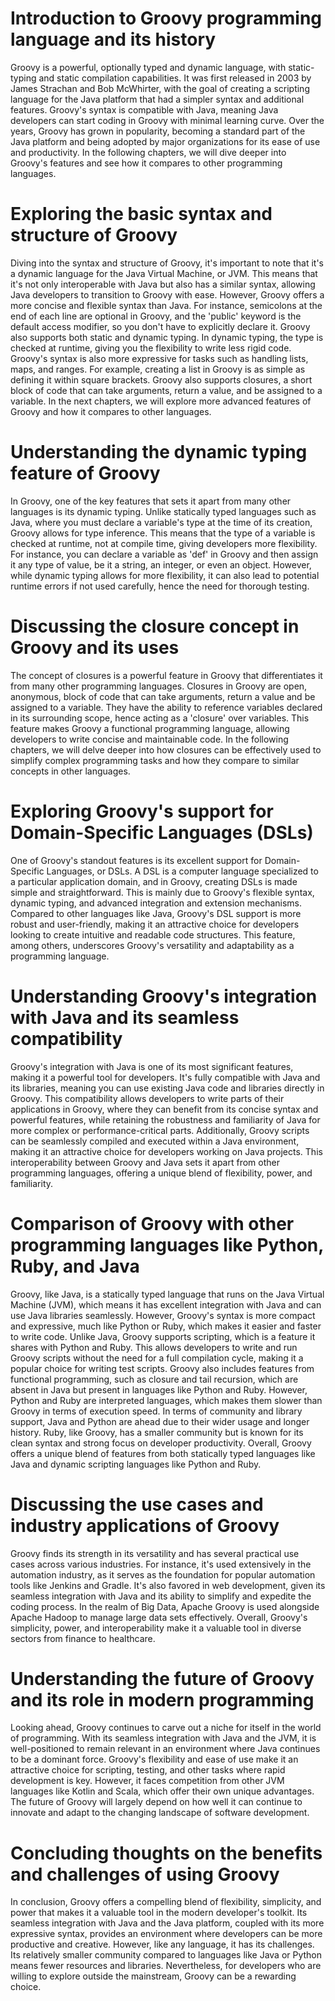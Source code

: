 # Introduction to Groovy programming language and its history

Groovy is a powerful, optionally typed and dynamic language, with static-typing and static compilation capabilities. It was first released in 2003 by James Strachan and Bob McWhirter, with the goal of creating a scripting language for the Java platform that had a simpler syntax and additional features. Groovy's syntax is compatible with Java, meaning Java developers can start coding in Groovy with minimal learning curve. Over the years, Groovy has grown in popularity, becoming a standard part of the Java platform and being adopted by major organizations for its ease of use and productivity. In the following chapters, we will dive deeper into Groovy's features and see how it compares to other programming languages.

# Exploring the basic syntax and structure of Groovy

Diving into the syntax and structure of Groovy, it's important to note that it's a dynamic language for the Java Virtual Machine, or JVM. This means that it's not only interoperable with Java but also has a similar syntax, allowing Java developers to transition to Groovy with ease. However, Groovy offers a more concise and flexible syntax than Java. For instance, semicolons at the end of each line are optional in Groovy, and the 'public' keyword is the default access modifier, so you don't have to explicitly declare it. Groovy also supports both static and dynamic typing. In dynamic typing, the type is checked at runtime, giving you the flexibility to write less rigid code. Groovy's syntax is also more expressive for tasks such as handling lists, maps, and ranges. For example, creating a list in Groovy is as simple as defining it within square brackets. Groovy also supports closures, a short block of code that can take arguments, return a value, and be assigned to a variable. In the next chapters, we will explore more advanced features of Groovy and how it compares to other languages.

# Understanding the dynamic typing feature of Groovy

In Groovy, one of the key features that sets it apart from many other languages is its dynamic typing. Unlike statically typed languages such as Java, where you must declare a variable's type at the time of its creation, Groovy allows for type inference. This means that the type of a variable is checked at runtime, not at compile time, giving developers more flexibility. For instance, you can declare a variable as 'def' in Groovy and then assign it any type of value, be it a string, an integer, or even an object. However, while dynamic typing allows for more flexibility, it can also lead to potential runtime errors if not used carefully, hence the need for thorough testing.

# Discussing the closure concept in Groovy and its uses

The concept of closures is a powerful feature in Groovy that differentiates it from many other programming languages. Closures in Groovy are open, anonymous, block of code that can take arguments, return a value and be assigned to a variable. They have the ability to reference variables declared in its surrounding scope, hence acting as a 'closure' over variables. This feature makes Groovy a functional programming language, allowing developers to write concise and maintainable code. In the following chapters, we will delve deeper into how closures can be effectively used to simplify complex programming tasks and how they compare to similar concepts in other languages.

# Exploring Groovy's support for Domain-Specific Languages (DSLs)

One of Groovy's standout features is its excellent support for Domain-Specific Languages, or DSLs. A DSL is a computer language specialized to a particular application domain, and in Groovy, creating DSLs is made simple and straightforward. This is mainly due to Groovy's flexible syntax, dynamic typing, and advanced integration and extension mechanisms. Compared to other languages like Java, Groovy's DSL support is more robust and user-friendly, making it an attractive choice for developers looking to create intuitive and readable code structures. This feature, among others, underscores Groovy's versatility and adaptability as a programming language.

# Understanding Groovy's integration with Java and its seamless compatibility

Groovy's integration with Java is one of its most significant features, making it a powerful tool for developers. It's fully compatible with Java and its libraries, meaning you can use existing Java code and libraries directly in Groovy. This compatibility allows developers to write parts of their applications in Groovy, where they can benefit from its concise syntax and powerful features, while retaining the robustness and familiarity of Java for more complex or performance-critical parts. Additionally, Groovy scripts can be seamlessly compiled and executed within a Java environment, making it an attractive choice for developers working on Java projects. This interoperability between Groovy and Java sets it apart from other programming languages, offering a unique blend of flexibility, power, and familiarity.

# Comparison of Groovy with other programming languages like Python, Ruby, and Java

Groovy, like Java, is a statically typed language that runs on the Java Virtual Machine (JVM), which means it has excellent integration with Java and can use Java libraries seamlessly. However, Groovy's syntax is more compact and expressive, much like Python or Ruby, which makes it easier and faster to write code. Unlike Java, Groovy supports scripting, which is a feature it shares with Python and Ruby. This allows developers to write and run Groovy scripts without the need for a full compilation cycle, making it a popular choice for writing test scripts. Groovy also includes features from functional programming, such as closure and tail recursion, which are absent in Java but present in languages like Python and Ruby. However, Python and Ruby are interpreted languages, which makes them slower than Groovy in terms of execution speed. In terms of community and library support, Java and Python are ahead due to their wider usage and longer history. Ruby, like Groovy, has a smaller community but is known for its clean syntax and strong focus on developer productivity. Overall, Groovy offers a unique blend of features from both statically typed languages like Java and dynamic scripting languages like Python and Ruby.

# Discussing the use cases and industry applications of Groovy

Groovy finds its strength in its versatility and has several practical use cases across various industries. For instance, it's used extensively in the automation industry, as it serves as the foundation for popular automation tools like Jenkins and Gradle. It's also favored in web development, given its seamless integration with Java and its ability to simplify and expedite the coding process. In the realm of Big Data, Apache Groovy is used alongside Apache Hadoop to manage large data sets effectively. Overall, Groovy's simplicity, power, and interoperability make it a valuable tool in diverse sectors from finance to healthcare.

# Understanding the future of Groovy and its role in modern programming

Looking ahead, Groovy continues to carve out a niche for itself in the world of programming. With its seamless integration with Java and the JVM, it is well-positioned to remain relevant in an environment where Java continues to be a dominant force. Groovy's flexibility and ease of use make it an attractive choice for scripting, testing, and other tasks where rapid development is key. However, it faces competition from other JVM languages like Kotlin and Scala, which offer their own unique advantages. The future of Groovy will largely depend on how well it can continue to innovate and adapt to the changing landscape of software development.

# Concluding thoughts on the benefits and challenges of using Groovy

In conclusion, Groovy offers a compelling blend of flexibility, simplicity, and power that makes it a valuable tool in the modern developer's toolkit. Its seamless integration with Java and the Java platform, coupled with its more expressive syntax, provides an environment where developers can be more productive and creative. However, like any language, it has its challenges. Its relatively smaller community compared to languages like Java or Python means fewer resources and libraries. Nevertheless, for developers who are willing to explore outside the mainstream, Groovy can be a rewarding choice.

